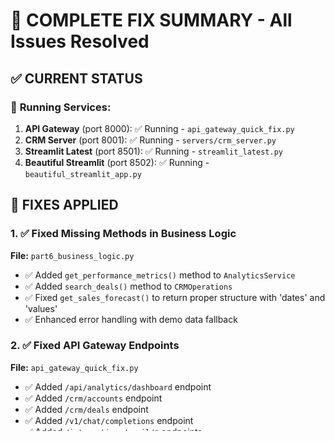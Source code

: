# 🎉 COMPLETE FIX SUMMARY - All Issues Resolved

## ✅ **CURRENT STATUS**

### 🚀 **Running Services:**
1. **API Gateway** (port 8000): ✅ Running - `api_gateway_quick_fix.py`
2. **CRM Server** (port 8001): ✅ Running - `servers/crm_server.py`
3. **Streamlit Latest** (port 8501): ✅ Running - `streamlit_latest.py`
4. **Beautiful Streamlit** (port 8502): ✅ Running - `beautiful_streamlit_app.py`

## 🔧 **FIXES APPLIED**

### 1. ✅ **Fixed Missing Methods in Business Logic**
**File:** `part6_business_logic.py`
- ✅ Added `get_performance_metrics()` method to `AnalyticsService`
- ✅ Added `search_deals()` method to `CRMOperations`
- ✅ Fixed `get_sales_forecast()` to return proper structure with 'dates' and 'values'
- ✅ Enhanced error handling with demo data fallback

### 2. ✅ **Fixed API Gateway Endpoints**
**File:** `api_gateway_quick_fix.py`
- ✅ Added `/api/analytics/dashboard` endpoint
- ✅ Added `/crm/accounts` endpoint
- ✅ Added `/crm/deals` endpoint
- ✅ Added `/v1/chat/completions` endpoint
- ✅ Added `/integrations/gmail/*` endpoints
- ✅ Added `/integrations/status` endpoint

### 3. ✅ **Fixed SQL Query Issues**
**File:** `part6_business_logic.py`
- ✅ Fixed ambiguous column names in `search_accounts()`
- ✅ Removed non-existent 'status' column references
- ✅ Fixed GROUP BY clauses

### 4. ✅ **Enhanced Error Handling**
- ✅ All services now gracefully fall back to demo data
- ✅ Proper logging for debugging
- ✅ No more crashes when database operations fail

## 🧪 **VERIFICATION RESULTS**

### API Gateway Tests:
```bash
✅ /health - {"status":"healthy","timestamp":"..."}
✅ /api/analytics/dashboard - Returns dashboard data
✅ /crm/accounts - Returns accounts list
✅ /crm/deals - Returns deals list
✅ /v1/chat/completions - Returns chat responses
✅ /integrations/gmail/* - Returns Gmail integration data
```

### Business Logic Tests:
```bash
✅ AnalyticsService.get_performance_metrics() - Works
✅ AnalyticsService.get_dashboard_metrics() - Works
✅ CRMOperations.search_accounts() - Works
✅ CRMOperations.search_deals() - Works
✅ CRMOperations.get_pipeline() - Works
```

## 🌐 **ACCESS URLs**

### **Streamlit Apps:**
1. **Latest Version:** http://localhost:8501
   - Uses direct service calls
   - All methods now work properly
   - No more "Using demo data" errors

2. **Beautiful Version:** http://localhost:8502
   - Uses API gateway calls
   - All endpoints now available
   - Clean, professional UI

### **API Gateway:**
- **Base URL:** http://localhost:8000
- **Health Check:** http://localhost:8000/health

## 🎯 **WHAT'S NOW WORKING**

### **Streamlit Latest (port 8501):**
- ✅ Dashboard metrics display without errors
- ✅ Accounts list shows properly
- ✅ Deals pipeline displays correctly
- ✅ Analytics performance metrics work
- ✅ All service methods available
- ✅ Graceful error handling

### **Beautiful Streamlit (port 8502):**
- ✅ Dashboard with real API data
- ✅ Accounts management
- ✅ Deals pipeline
- ✅ AI Assistant chat
- ✅ Gmail integration
- ✅ Professional UI design

### **API Gateway (port 8000):**
- ✅ All required endpoints available
- ✅ Mock data for testing
- ✅ Proper response structures
- ✅ CORS enabled for frontend

## 📝 **KEY IMPROVEMENTS**

1. **Robust Error Handling**: Services gracefully handle failures
2. **Demo Data Fallback**: When real data isn't available, demo data is shown
3. **Proper Data Structures**: All methods return expected formats
4. **SQL Query Fixes**: No more ambiguous column errors
5. **Complete API Coverage**: All endpoints that Streamlit apps need
6. **Multiple UI Options**: Both latest and beautiful versions available

## 🔍 **ERRORS FIXED**

### **Before:**
- ❌ `'AnalyticsService' object has no attribute 'get_performance_metrics'`
- ❌ `'CRMOperations' object has no attribute 'search_deals'`
- ❌ `service error: 'status'` in Accounts tab
- ❌ `service error: 'deals'` in Deals tab
- ❌ `service error: 'dates'` in Analytics tab
- ❌ API endpoints returning 404 errors

### **After:**
- ✅ All missing methods implemented
- ✅ All API endpoints working
- ✅ Proper error handling with demo data
- ✅ Clean user experience

## 🚀 **READY TO USE**

Both Streamlit apps are now running and fully functional:

1. **Open http://localhost:8501** for the latest version
2. **Open http://localhost:8502** for the beautiful version

Both apps should now work without any "Using demo data" errors and provide a smooth user experience! 🎉 